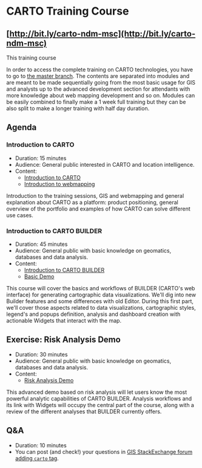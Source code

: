 CARTO Training Course
=====================

## [http://bit.ly/carto-ndm-msc](http://bit.ly/carto-ndm-msc)

This training course 

In order to access the complete training on CARTO technologies, you have to go to [the master branch](http://bit.ly/carto-workshop). The contents are separated into modules and are meant to be made sequentially going from the most basic usage for GIS and analysts up to the advanced development section for attendants with more knowledge about web mapping development and so on. Modules can be easily combined to finally make a 1 week full training but they can be also split to make a longer training with half day duration.

## Agenda

### Introduction to CARTO

- Duration: 15 minutes
- Audience: General public interested in CARTO and location intelligence.
- Content:
  * [Introduction to CARTO](https://docs.google.com/presentation/d/1LffR206bZAUbFl3MjgKax7V9BNlntWyhPAn-W4GJAvc/edit?usp=sharing)
  * [Introduction to webmapping](https://docs.google.com/presentation/d/1v-3KUdcZeZqElY9X7UU3JRLb1r40T3j9BC-8akNFfec/edit?usp=sharing)

Introduction to the training sessions, GIS and webmapping and general explanation about CARTO as a platform: product positioning, general overview of the portfolio and examples of how CARTO can solve different use cases.

### Introduction to CARTO BUILDER

- Duration: 45 minutes
- Audience: General public with basic knowledge on geomatics, databases and data analysis.
- Content:
  * [Introduction to CARTO BUILDER](https://docs.google.com/presentation/d/1r2s43SXz_rXCmEM4i141ekA7R9V4zWQmYG4651ejLiI/edit?usp=sharing)
  * [Basic Demo](risk-analysis/README.md)

This course will cover the basics and workflows of BUILDER (CARTO's web interface) for generating cartographic data visualizations. We'll dig into new Builder features and some differences with old Editor. During this first part, we'll cover those aspects related to data visualizations, cartographic styles, legend's and popups definition, analysis and dashboard creation with actionable Widgets that interact with the map.

## Exercise: Risk Analysis Demo

- Duration: 30 minutes
- Audience: General public with basic knowledge on geomatics, databases and data analysis.
- Content:
  * [Risk Analysis Demo]()

This advanced demo based on risk analysis will let users know the most powerful analytic capabilities of CARTO BUILDER. Analysis workflows and its link with Widgets will occupy the central part of the course, along with a review of the different analyses that BUILDER currently offers.

## Q&A

- Duration: 10 minutes
- You can post (and check!) your questions in [GIS StackExchange forum adding `carto` tag](http://gis.stackexchange.com/questions/tagged/carto).
